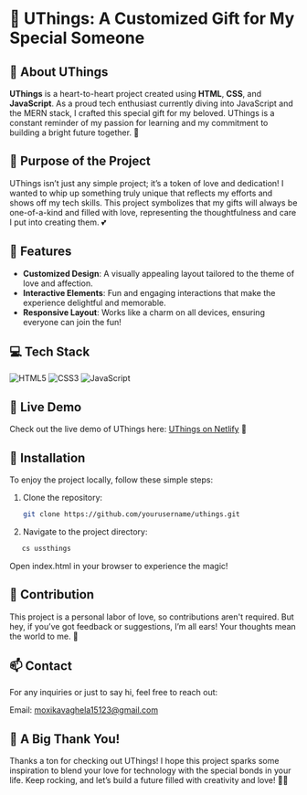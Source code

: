 # 🎁 UThings: A Customized Gift for My Special Someone

## 📌 About UThings

**UThings** is a heart-to-heart project created using **HTML**, **CSS**, and **JavaScript**. As a proud tech enthusiast currently diving into JavaScript and the MERN stack, I crafted this special gift for my beloved. UThings is a constant reminder of my passion for learning and my commitment to building a bright future together. 🌟

## 💖 Purpose of the Project

UThings isn’t just any simple project; it’s a token of love and dedication! I wanted to whip up something truly unique that reflects my efforts and shows off my tech skills. This project symbolizes that my gifts will always be one-of-a-kind and filled with love, representing the thoughtfulness and care I put into creating them. 💕

## 🚀 Features

- **Customized Design**: A visually appealing layout tailored to the theme of love and affection.
- **Interactive Elements**: Fun and engaging interactions that make the experience delightful and memorable.
- **Responsive Layout**: Works like a charm on all devices, ensuring everyone can join the fun!

## 💻 Tech Stack

 ![HTML5](https://img.shields.io/badge/-HTML5-E34F26?style=flat-square&logo=html5&logoColor=white)
 ![CSS3](https://img.shields.io/badge/-CSS3-1572B6?style=flat-square&logo=css3&logoColor=white)
 ![JavaScript](https://img.shields.io/badge/-JavaScript-F7DF1E?style=flat-square&logo=javascript&logoColor=white)

## 🔗 Live Demo

Check out the live demo of UThings here: [UThings on Netlify](https://usthings.netlify.app/) 🎉

## 🔧 Installation

To enjoy the project locally, follow these simple steps:

1. Clone the repository:
   ```bash
   git clone https://github.com/yourusername/uthings.git
   ```
2. Navigate to the project directory:
```bash
   cs ussthings
```
  Open index.html in your browser to experience the magic!

## 🌟 Contribution
This project is a personal labor of love, so contributions aren't required. But hey, if you’ve got feedback or suggestions, I’m all ears! Your thoughts mean the world to me. 🥰

## 📫 Contact
For any inquiries or just to say hi, feel free to reach out:

Email: moxikavaghela15123@gmail.com

## 🙏 A Big Thank You!

Thanks a ton for checking out UThings! I hope this project sparks some inspiration to blend your love for technology with the special bonds in your life. Keep rocking, and let’s build a future filled with creativity and love! 🎉✨
